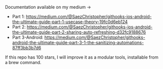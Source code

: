 Documentation available on my medium -> 
- Part 1: https://medium.com/@SaezChristopher/githooks-ios-android-the-ultimate-guide-part-1-usecase-theory-19fc0d6eb124
- Part 2: https://medium.com/@SaezChristopher/githooks-ios-android-the-ultimate-guide-part-2-sharing-auto-refreshing-d32fc9188676
- Part 3-Android: https://medium.com/@SaezChristopher/githooks-android-the-ultimate-guide-part-3-1-the-sanitizing-automations-87ff3bb3b7d6 

If this repo has 100 stars, I will improve it as a modular tools, installable from a brew command.
